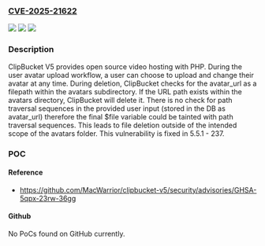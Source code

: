 ### [CVE-2025-21622](https://cve.mitre.org/cgi-bin/cvename.cgi?name=CVE-2025-21622)
![](https://img.shields.io/static/v1?label=Product&message=clipbucket-v5&color=blue)
![](https://img.shields.io/static/v1?label=Version&message=%3C%205.5.1%20-%20237%20&color=brightgreen)
![](https://img.shields.io/static/v1?label=Vulnerability&message=CWE-22%3A%20Improper%20Limitation%20of%20a%20Pathname%20to%20a%20Restricted%20Directory%20('Path%20Traversal')&color=brightgreen)

### Description

ClipBucket V5 provides open source video hosting with PHP. During the user avatar upload workflow, a user can choose to upload and change their avatar at any time. During deletion, ClipBucket checks for the avatar_url as a filepath within the avatars subdirectory. If the URL path exists within the avatars directory, ClipBucket will delete it. There is no check for path traversal sequences in the provided user input (stored in the DB as avatar_url) therefore the final $file variable could be tainted with path traversal sequences. This leads to file deletion outside of the intended scope of the avatars folder. This vulnerability is fixed in 5.5.1 - 237.

### POC

#### Reference
- https://github.com/MacWarrior/clipbucket-v5/security/advisories/GHSA-5qpx-23rw-36gg

#### Github
No PoCs found on GitHub currently.


